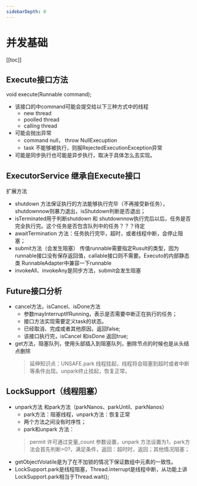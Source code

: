 ```yaml
---
sidebarDepth: 0
---
```


# 并发基础

[[toc]]

## Execute接口方法

  void execute(Runnable command);

- 该接口的中command可能会提交给以下三种方式中的线程
  - new thread
  - poolled thread
  - calling thread
- 可能会抛出异常
  - command null， throw NullExecuption
  - task 不能够被执行，则报RejectedExecutionException异常
- 可能是同步执行也可能是异步执行，取决于具体怎么去实现。

## ExecutorService 继承自Execute接口

   扩展方法
- shutdown 方法保证执行的方法能够执行完毕（不再接受新任务），shutdownnow则暴力退出，isShutdown判断是否退出；
- isTerminated用于判断shutdown 和 shutdownnow执行完后以后，任务是否完全执行完。这个任务是否包含队列中的任务？？？待定
- awaitTermination 方法：任务执行完毕，超时，或者线程中断，会停止阻塞；
- submit方法（会发生阻塞） 传值runnable需要指定Rusult的类型，因为runnable接口没有保存返回值，callable接口则不需要。Executo的内部静态类 RunnableAdapter中兼容一下runnable
- invokeAll、invokeAny是同步方法，submit会发生阻塞

## Future接口分析
- cancel方法，isCancel、isDone方法
  - 参数mayInterruptIfRunning，表示是否需要中断正在执行的任务；
  - 接口方法实现需要定义task的状态。
  - 已经取消、完成或者其他原因，返回false;
  - 该接口执行完，isCancel 和isDone 返回true;
- get方法，阻塞队列，使用头部插入到阻塞队列，删除节点的时候也是从头结点删除
  > 延伸知识点：UNSAFE.park 线程挂起，线程将会阻塞到超时或者中断等条件出现。unpark终止挂起，恢复正常。

## LockSupport（线程阻塞）
- unpark方法 和park方法（parkNanos、parkUntil、parkNanos）
  - park方法：阻塞线程，unpark方法：恢复正常
  - 两个方法之间没有时序性；
  - park和unpark 方法：
  > permit 许可通过变量_count 参数设置，unpark 方法设置为1，park方法会首先判断>0?，满足条件，返回：超时时，返回；其他情况阻塞；
- getObjectVolatile是为了在不加锁的情况下保证数组中元素的一致性。
- LockSupport.park是线程阻塞，Thread.interrupt是线程中断，从功能上讲LockSupport.park相当于Thread.wait();
